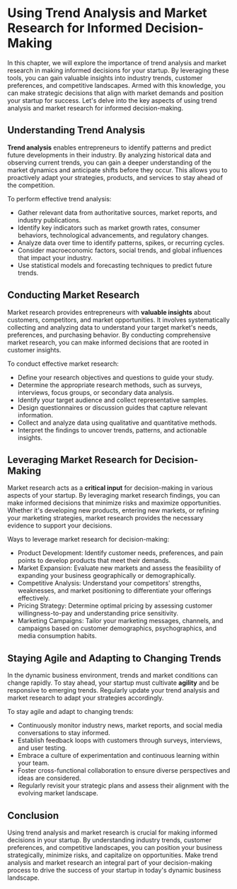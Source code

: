 # Using Trend Analysis and Market Research for Informed Decision-Making

In this chapter, we will explore the importance of trend analysis and market research in making informed decisions for your startup. By leveraging these tools, you can gain valuable insights into industry trends, customer preferences, and competitive landscapes. Armed with this knowledge, you can make strategic decisions that align with market demands and position your startup for success. Let's delve into the key aspects of using trend analysis and market research for informed decision-making.

## Understanding Trend Analysis

**Trend analysis** enables entrepreneurs to identify patterns and predict future developments in their industry. By analyzing historical data and observing current trends, you can gain a deeper understanding of the market dynamics and anticipate shifts before they occur. This allows you to proactively adapt your strategies, products, and services to stay ahead of the competition.

To perform effective trend analysis:

- Gather relevant data from authoritative sources, market reports, and industry publications.
- Identify key indicators such as market growth rates, consumer behaviors, technological advancements, and regulatory changes.
- Analyze data over time to identify patterns, spikes, or recurring cycles.
- Consider macroeconomic factors, social trends, and global influences that impact your industry.
- Use statistical models and forecasting techniques to predict future trends.

## Conducting Market Research

Market research provides entrepreneurs with **valuable insights** about customers, competitors, and market opportunities. It involves systematically collecting and analyzing data to understand your target market's needs, preferences, and purchasing behavior. By conducting comprehensive market research, you can make informed decisions that are rooted in customer insights.

To conduct effective market research:

- Define your research objectives and questions to guide your study.
- Determine the appropriate research methods, such as surveys, interviews, focus groups, or secondary data analysis.
- Identify your target audience and collect representative samples.
- Design questionnaires or discussion guides that capture relevant information.
- Collect and analyze data using qualitative and quantitative methods.
- Interpret the findings to uncover trends, patterns, and actionable insights.

## Leveraging Market Research for Decision-Making

Market research acts as a **critical input** for decision-making in various aspects of your startup. By leveraging market research findings, you can make informed decisions that minimize risks and maximize opportunities. Whether it's developing new products, entering new markets, or refining your marketing strategies, market research provides the necessary evidence to support your decisions.

Ways to leverage market research for decision-making:

- Product Development: Identify customer needs, preferences, and pain points to develop products that meet their demands.
- Market Expansion: Evaluate new markets and assess the feasibility of expanding your business geographically or demographically.
- Competitive Analysis: Understand your competitors' strengths, weaknesses, and market positioning to differentiate your offerings effectively.
- Pricing Strategy: Determine optimal pricing by assessing customer willingness-to-pay and understanding price sensitivity.
- Marketing Campaigns: Tailor your marketing messages, channels, and campaigns based on customer demographics, psychographics, and media consumption habits.

## Staying Agile and Adapting to Changing Trends

In the dynamic business environment, trends and market conditions can change rapidly. To stay ahead, your startup must cultivate **agility** and be responsive to emerging trends. Regularly update your trend analysis and market research to adapt your strategies accordingly.

To stay agile and adapt to changing trends:

- Continuously monitor industry news, market reports, and social media conversations to stay informed.
- Establish feedback loops with customers through surveys, interviews, and user testing.
- Embrace a culture of experimentation and continuous learning within your team.
- Foster cross-functional collaboration to ensure diverse perspectives and ideas are considered.
- Regularly revisit your strategic plans and assess their alignment with the evolving market landscape.

## Conclusion

Using trend analysis and market research is crucial for making informed decisions in your startup. By understanding industry trends, customer preferences, and competitive landscapes, you can position your business strategically, minimize risks, and capitalize on opportunities. Make trend analysis and market research an integral part of your decision-making process to drive the success of your startup in today's dynamic business landscape.
